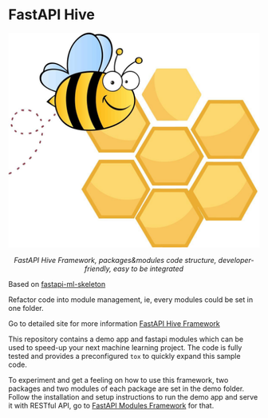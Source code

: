 # FastAPI Hive

![architecture](./docs/hive.jpg)

<p align="center">
    <em>FastAPI Hive Framework, packages&modules code structure, developer-friendly, easy to be integrated</em>
</p>

Based on [fastapi-ml-skeleton](https://github.com/eightBEC/fastapi-ml-skeleton)

Refactor code into module management, ie, every modules could be set in one folder.

Go to detailed site for more information [FastAPI Hive Framework](https://fanqingsong.github.io/fastapi-ml-skeleton/)

This repository contains a demo app and fastapi modules which can be used to speed-up your next machine learning project. The code is fully tested and provides a preconfigured `tox` to quickly expand this sample code.

To experiment and get a feeling on how to use this framework, two packages and two modules of each package are set in the demo folder. Follow the installation and setup instructions to run the demo app and serve it with RESTful API, go to [FastAPI Modules Framework](https://fanqingsong.github.io/fastapi-ml-skeleton/) for that.

